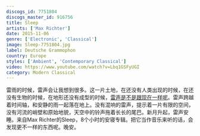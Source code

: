 ```yaml
---
discogs_id: 7751804
discogs_master_id: 916756
title: Sleep
artists: ['Max Richter']
date: 2015-11-06
genre: ['Electronic', 'Classical']
image: Sleep-7751804.jpg
label: Deutsche Grammophon
country: Europe
styles: ['Ambient', 'Contemporary Classical']
video: https://www.youtube.com/watch?v=Lbq1GSFyUGI
category: Modern Classical
---
```




雷雨的时候，雷声会让我想到很多。这一片土地，在还没有人类出现的时候，在还没有生物的时候，在地形还没有成型的时候，[雷声是不是跟现在一样呢](/note/storms-long-ago/)。雷声跨越着时间轴，和安静的雨一起落在地上。没有混响的雷声，提示着一片有限的空间，没有河流的峭壁和原始地貌，天空中的铃声拖着长长的尾巴。新月升起，雷声安睡。来自Max Richter的Sleep，8个小时的安寝专辑。把它当作音乐来听的话，会发现更不一样的东西呢。晚安。